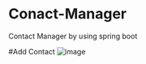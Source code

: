 # Conact-Manager
Contact Manager  by using spring boot 


#Add Contact
![image](https://user-images.githubusercontent.com/100328979/233548890-8e937132-785e-431c-b111-7a2dc32bb4c7.png)
